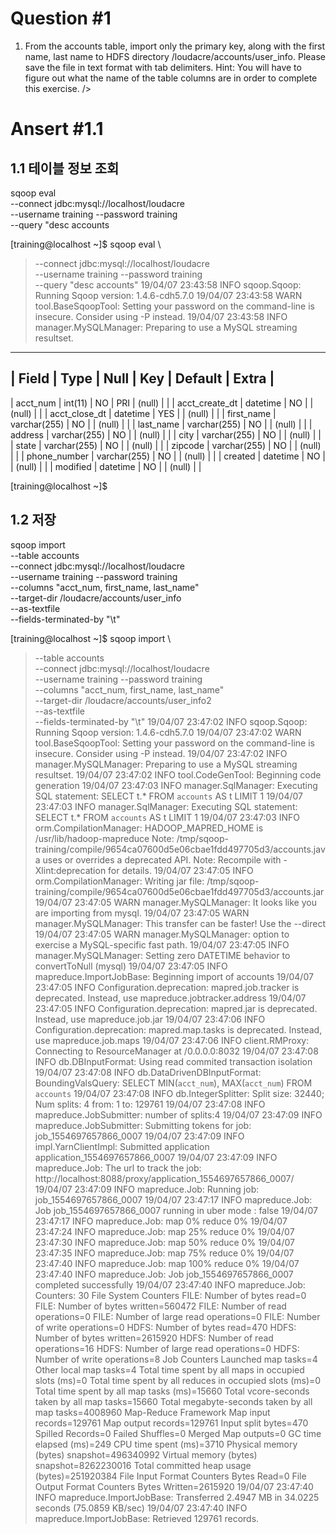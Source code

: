 Question #1
=============
>
1. From the accounts table, import only the primary key, along with the first name, last name to
HDFS directory /loudacre/accounts/user_info. Please save the file in text format with tab
delimiters.
Hint: You will have to figure out what the name of the table columns are in order to complete
this exercise.
/>




Ansert #1.1
=============
1.1 테이블 정보 조회
-------------
sqoop eval \
--connect jdbc:mysql://localhost/loudacre \
--username training --password training \
--query "desc accounts

[training@localhost ~]$ sqoop eval \
> --connect jdbc:mysql://localhost/loudacre \
> --username training --password training \
> --query "desc accounts"
19/04/07 23:43:58 INFO sqoop.Sqoop: Running Sqoop version: 1.4.6-cdh5.7.0
19/04/07 23:43:58 WARN tool.BaseSqoopTool: Setting your password on the command-line is insecure. Consider using -P instead.
19/04/07 23:43:58 INFO manager.MySQLManager: Preparing to use a MySQL streaming resultset.
---------------------------------------------------------------------------------------------------------
| Field                | Type                 | Null | Key | Default              | Extra                |
---------------------------------------------------------------------------------------------------------
| acct_num             | int(11)              | NO  | PRI | (null)               |                      |
| acct_create_dt       | datetime             | NO  |     | (null)               |                      |
| acct_close_dt        | datetime             | YES |     | (null)               |                      |
| first_name           | varchar(255)         | NO  |     | (null)               |                      |
| last_name            | varchar(255)         | NO  |     | (null)               |                      |
| address              | varchar(255)         | NO  |     | (null)               |                      |
| city                 | varchar(255)         | NO  |     | (null)               |                      |
| state                | varchar(255)         | NO  |     | (null)               |                      |
| zipcode              | varchar(255)         | NO  |     | (null)               |                      |
| phone_number         | varchar(255)         | NO  |     | (null)               |                      |
| created              | datetime             | NO  |     | (null)               |                      |
| modified             | datetime             | NO  |     | (null)               |                      |

[training@localhost ~]$

1.2 저장
-------------
sqoop import \
--table accounts \
--connect jdbc:mysql://localhost/loudacre \
--username training --password training \
--columns "acct_num, first_name, last_name" \
--target-dir /loudacre/accounts/user_info \
--as-textfile \
--fields-terminated-by "\t"

[training@localhost ~]$ sqoop import \
> --table accounts \
> --connect jdbc:mysql://localhost/loudacre \
> --username training --password training \
> --columns "acct_num, first_name, last_name" \
> --target-dir /loudacre/accounts/user_info2 \
> --as-textfile \
> --fields-terminated-by "\t"
19/04/07 23:47:02 INFO sqoop.Sqoop: Running Sqoop version: 1.4.6-cdh5.7.0
19/04/07 23:47:02 WARN tool.BaseSqoopTool: Setting your password on the command-line is insecure. Consider using -P instead.
19/04/07 23:47:02 INFO manager.MySQLManager: Preparing to use a MySQL streaming resultset.
19/04/07 23:47:02 INFO tool.CodeGenTool: Beginning code generation
19/04/07 23:47:03 INFO manager.SqlManager: Executing SQL statement: SELECT t.* FROM `accounts` AS t LIMIT 1
19/04/07 23:47:03 INFO manager.SqlManager: Executing SQL statement: SELECT t.* FROM `accounts` AS t LIMIT 1
19/04/07 23:47:03 INFO orm.CompilationManager: HADOOP_MAPRED_HOME is /usr/lib/hadoop-mapreduce
Note: /tmp/sqoop-training/compile/9654ca07600d5e06cbae1fdd497705d3/accounts.java uses or overrides a deprecated API.
Note: Recompile with -Xlint:deprecation for details.
19/04/07 23:47:05 INFO orm.CompilationManager: Writing jar file: /tmp/sqoop-training/compile/9654ca07600d5e06cbae1fdd497705d3/accounts.jar
19/04/07 23:47:05 WARN manager.MySQLManager: It looks like you are importing from mysql.
19/04/07 23:47:05 WARN manager.MySQLManager: This transfer can be faster! Use the --direct
19/04/07 23:47:05 WARN manager.MySQLManager: option to exercise a MySQL-specific fast path.
19/04/07 23:47:05 INFO manager.MySQLManager: Setting zero DATETIME behavior to convertToNull (mysql)
19/04/07 23:47:05 INFO mapreduce.ImportJobBase: Beginning import of accounts
19/04/07 23:47:05 INFO Configuration.deprecation: mapred.job.tracker is deprecated. Instead, use mapreduce.jobtracker.address
19/04/07 23:47:05 INFO Configuration.deprecation: mapred.jar is deprecated. Instead, use mapreduce.job.jar
19/04/07 23:47:06 INFO Configuration.deprecation: mapred.map.tasks is deprecated. Instead, use mapreduce.job.maps
19/04/07 23:47:06 INFO client.RMProxy: Connecting to ResourceManager at /0.0.0.0:8032
19/04/07 23:47:08 INFO db.DBInputFormat: Using read commited transaction isolation
19/04/07 23:47:08 INFO db.DataDrivenDBInputFormat: BoundingValsQuery: SELECT MIN(`acct_num`), MAX(`acct_num`) FROM `accounts`
19/04/07 23:47:08 INFO db.IntegerSplitter: Split size: 32440; Num splits: 4 from: 1 to: 129761
19/04/07 23:47:08 INFO mapreduce.JobSubmitter: number of splits:4
19/04/07 23:47:09 INFO mapreduce.JobSubmitter: Submitting tokens for job: job_1554697657866_0007
19/04/07 23:47:09 INFO impl.YarnClientImpl: Submitted application application_1554697657866_0007
19/04/07 23:47:09 INFO mapreduce.Job: The url to track the job: http://localhost:8088/proxy/application_1554697657866_0007/
19/04/07 23:47:09 INFO mapreduce.Job: Running job: job_1554697657866_0007
19/04/07 23:47:17 INFO mapreduce.Job: Job job_1554697657866_0007 running in uber mode : false
19/04/07 23:47:17 INFO mapreduce.Job:  map 0% reduce 0%
19/04/07 23:47:24 INFO mapreduce.Job:  map 25% reduce 0%
19/04/07 23:47:30 INFO mapreduce.Job:  map 50% reduce 0%
19/04/07 23:47:35 INFO mapreduce.Job:  map 75% reduce 0%
19/04/07 23:47:40 INFO mapreduce.Job:  map 100% reduce 0%
19/04/07 23:47:40 INFO mapreduce.Job: Job job_1554697657866_0007 completed successfully
19/04/07 23:47:40 INFO mapreduce.Job: Counters: 30
	File System Counters
		FILE: Number of bytes read=0
		FILE: Number of bytes written=560472
		FILE: Number of read operations=0
		FILE: Number of large read operations=0
		FILE: Number of write operations=0
		HDFS: Number of bytes read=470
		HDFS: Number of bytes written=2615920
		HDFS: Number of read operations=16
		HDFS: Number of large read operations=0
		HDFS: Number of write operations=8
	Job Counters
		Launched map tasks=4
		Other local map tasks=4
		Total time spent by all maps in occupied slots (ms)=0
		Total time spent by all reduces in occupied slots (ms)=0
		Total time spent by all map tasks (ms)=15660
		Total vcore-seconds taken by all map tasks=15660
		Total megabyte-seconds taken by all map tasks=4008960
	Map-Reduce Framework
		Map input records=129761
		Map output records=129761
		Input split bytes=470
		Spilled Records=0
		Failed Shuffles=0
		Merged Map outputs=0
		GC time elapsed (ms)=249
		CPU time spent (ms)=3710
		Physical memory (bytes) snapshot=496340992
		Virtual memory (bytes) snapshot=8262230016
		Total committed heap usage (bytes)=251920384
	File Input Format Counters
		Bytes Read=0
	File Output Format Counters
		Bytes Written=2615920
19/04/07 23:47:40 INFO mapreduce.ImportJobBase: Transferred 2.4947 MB in 34.0225 seconds (75.0859 KB/sec)
19/04/07 23:47:40 INFO mapreduce.ImportJobBase: Retrieved 129761 records.
